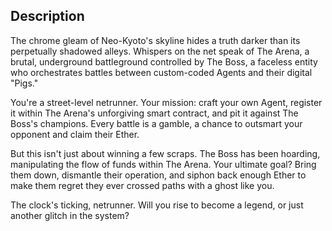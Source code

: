 ## Description

The chrome gleam of Neo-Kyoto's skyline hides a truth darker than its perpetually shadowed alleys. Whispers on the net speak of The Arena, a brutal, underground battleground controlled by The Boss, a faceless entity who orchestrates battles between custom-coded Agents and their digital "Pigs."

You're a street-level netrunner. Your mission: craft your own Agent, register it within The Arena's unforgiving smart contract, and pit it against The Boss's champions. Every battle is a gamble, a chance to outsmart your opponent and claim their Ether.

But this isn't just about winning a few scraps. The Boss has been hoarding, manipulating the flow of funds within The Arena. Your ultimate goal? Bring them down, dismantle their operation, and siphon back enough Ether to make them regret they ever crossed paths with a ghost like you.

The clock's ticking, netrunner. Will you rise to become a legend, or just another glitch in the system?